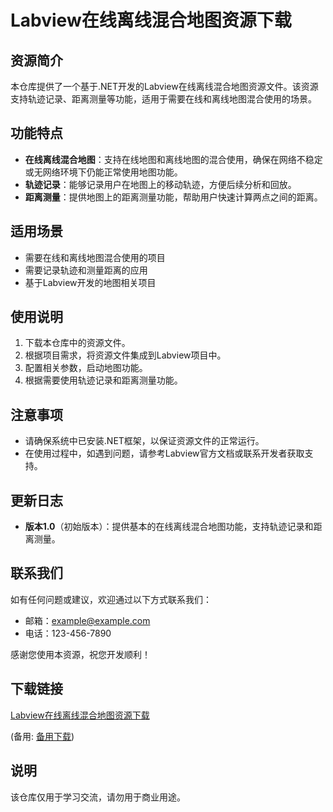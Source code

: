 # Labview在线离线混合地图资源下载

## 资源简介

本仓库提供了一个基于.NET开发的Labview在线离线混合地图资源文件。该资源支持轨迹记录、距离测量等功能，适用于需要在线和离线地图混合使用的场景。

## 功能特点

- **在线离线混合地图**：支持在线地图和离线地图的混合使用，确保在网络不稳定或无网络环境下仍能正常使用地图功能。
- **轨迹记录**：能够记录用户在地图上的移动轨迹，方便后续分析和回放。
- **距离测量**：提供地图上的距离测量功能，帮助用户快速计算两点之间的距离。

## 适用场景

- 需要在线和离线地图混合使用的项目
- 需要记录轨迹和测量距离的应用
- 基于Labview开发的地图相关项目

## 使用说明

1. 下载本仓库中的资源文件。
2. 根据项目需求，将资源文件集成到Labview项目中。
3. 配置相关参数，启动地图功能。
4. 根据需要使用轨迹记录和距离测量功能。

## 注意事项

- 请确保系统中已安装.NET框架，以保证资源文件的正常运行。
- 在使用过程中，如遇到问题，请参考Labview官方文档或联系开发者获取支持。

## 更新日志

- **版本1.0**（初始版本）：提供基本的在线离线混合地图功能，支持轨迹记录和距离测量。

## 联系我们

如有任何问题或建议，欢迎通过以下方式联系我们：

- 邮箱：example@example.com
- 电话：123-456-7890

感谢您使用本资源，祝您开发顺利！

## 下载链接
[Labview在线离线混合地图资源下载](https://pan.quark.cn/s/3994fe9bfe40) 

(备用: [备用下载](https://pan.baidu.com/s/1hCcvQEOJiqyHqQW8BXcCMA?pwd=1234))

## 说明

该仓库仅用于学习交流，请勿用于商业用途。
